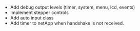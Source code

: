 - Add debug output levels (timer, system, menu, lcd, events)
- Implement stepper controls
- Add auto input class
- Add timer to netApp when handshake is not received.